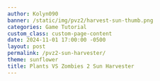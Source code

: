 ```yaml
---
author: Kolyn090
banner: /static/img/pvz2/harvest-sun-thumb.png
categories: Game Tutorial
custom_class: custom-page-content
date: 2024-11-01 17:00:00 -0500
layout: post
permalink: /pvz2-sun-harvester/
theme: sunflower
title: Plants VS Zombies 2 Sun Harvester
---
```

